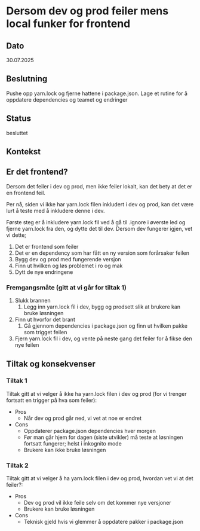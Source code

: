 # Dersom dev og prod feiler mens local funker for frontend

## Dato

30.07.2025

## Beslutning
Pushe opp yarn.lock og fjerne hattene i package.json. Lage et rutine for å oppdatere dependencies og teamet og endringer 

## Status
besluttet

## Kontekst

## Er det frontend?

Dersom det feiler i dev og prod, men ikke feiler lokalt, kan det bety at det er en frontend feil.

Per nå, siden vi ikke har yarn.lock filen inkludert i dev og prod, kan det være lurt å teste med å inkludere denne i dev.

Første steg er å inkludere yarn.lock fil ved å gå til .ignore i øverste led og fjerne yarn.lock fra den, og dytte det til dev.
Dersom dev fungerer igjen, vet vi dette;

1. Det er frontend som feiler
2. Det er en dependency som har fått en ny version som forårsaker feilen
3. Bygg dev og prod med fungerende versjon
4. Finn ut hvilken og løs problemet i ro og mak
5. Dytt de nye endringene

### Fremgangsmåte (gitt at vi går for tiltak 1)

1. Slukk brannen
   1. Legg inn yarn.lock fil i dev, bygg og prodsett slik at brukere kan bruke løsningen
2. Finn ut hvorfor det brant
   1. Gå gjennom dependencies i package.json og finn ut hvilken pakke som trigget feilen
3. Fjern yarn.lock fil i dev, og vente på neste gang det feiler for å fikse den nye feilen


## Tiltak og konsekvenser

### Tiltak 1

Tiltak gitt at vi velger å ikke ha yarn.lock filen i dev og prod (for vi trenger fortsatt en trigger på hva som feiler):

- Pros
  - Når dev og prod går ned, vi vet at noe er endret
- Cons
  - Oppdaterer package.json dependencies hver morgen
  - Før man går hjem for dagen (siste utvikler) må teste at løsningen fortsatt fungerer; helst i inkognito mode
  - Brukere kan ikke bruke løsningen

### Tiltak 2

Tiltak gitt at vi velger å ha yarn.lock filen i dev og prod, hvordan vet vi at det feiler?:

- Pros
  - Dev og prod vil ikke feile selv om det kommer nye versjoner
  - Brukere kan bruke løsningen
- Cons
  - Teknisk gjeld hvis vi glemmer å oppdatere pakker i package.json
